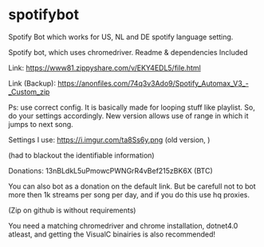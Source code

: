 # spotifybot
Spotify Bot which works for US, NL and DE spotify language setting.

Spotify bot, which uses chromedriver.
Readme & dependencies Included


Link: https://www81.zippyshare.com/v/EKY4EDL5/file.html

Link (Backup): https://anonfiles.com/74q3v3Ado9/Spotify_Automax_V3_-_Custom_zip

Ps: use correct config. It is basically made for looping stuff like playlist. So, do your settings accordingly.
New version allows use of range in which it jumps to next song.

Settings I use: https://i.imgur.com/ta8Ss6y.png (old version, )

(had to blackout the identifiable information)


Donations: 13nBLdkL5uPmowcPWNGrR4vBef215zBK6X (BTC)

You can also bot as a donation on the default link. But be carefull not to bot more then 1k streams per song per day, and if you do this use hq proxies.


(Zip on github is without requirements)

You need a matching chromedriver and chrome installation, dotnet4.0 atleast, and getting the VisualC binairies is also recommended!
